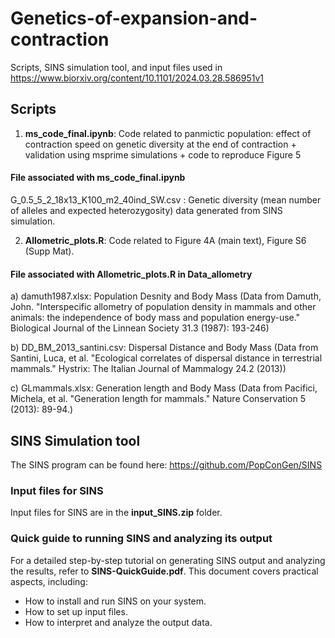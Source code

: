 # Genetics-of-expansion-and-contraction
Scripts, SINS simulation tool, and input files used in https://www.biorxiv.org/content/10.1101/2024.03.28.586951v1


## Scripts
1. **ms_code_final.ipynb**: Code related to panmictic population: effect of contraction speed on genetic diversity at the end of contraction + validation using msprime simulations + code to reproduce Figure 5 

#### File associated with ms_code_final.ipynb
G_0.5_5_2_18x13_K100_m2_40ind_SW.csv : Genetic diversity (mean number of alleles and expected heterozygosity) data generated from SINS simulation.

2. **Allometric_plots.R**: Code related to Figure 4A (main text), Figure S6 (Supp Mat).
#### File associated with Allometric_plots.R in Data_allometry
a) damuth1987.xlsx: Population Desnity and Body Mass (Data from Damuth, John. "Interspecific allometry of population density in mammals and other animals: the independence of body mass and population energy-use." Biological Journal of the Linnean Society 31.3 (1987): 193-246)

b) DD_BM_2013_santini.csv: Dispersal Distance and Body Mass (Data from Santini, Luca, et al. "Ecological correlates of dispersal distance in terrestrial mammals." Hystrix: The Italian Journal of Mammalogy 24.2 (2013))

c) GLmammals.xlsx: Generation length and Body Mass (Data from Pacifici, Michela, et al. "Generation length for mammals." Nature Conservation 5 (2013): 89-94.)

## SINS Simulation tool
The SINS program can be found here: https://github.com/PopConGen/SINS

### Input files for SINS
Input files for SINS are in the **input_SINS.zip** folder.

### Quick guide to running SINS and analyzing its output
For a detailed step-by-step tutorial on generating SINS output and analyzing the results, refer to **SINS-QuickGuide.pdf**. This document covers practical aspects, including:

- How to install and run SINS on your system.
- How to set up input files.
- How to interpret and analyze the output data.

